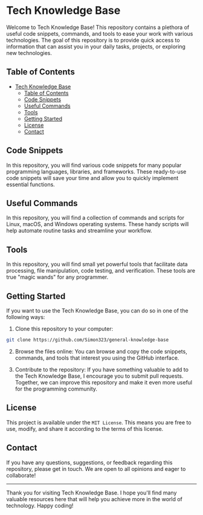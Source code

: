 # Tech Knowledge Base

Welcome to Tech Knowledge Base! This repository contains a plethora of useful code snippets, commands, and tools to ease your work with various technologies. The goal of this repository is to provide quick access to information that can assist you in your daily tasks, projects, or exploring new technologies.

## Table of Contents

- [Tech Knowledge Base](#tech-knowledge-base)
  - [Table of Contents](#table-of-contents)
  - [Code Snippets](#code-snippets)
  - [Useful Commands](#useful-commands)
  - [Tools](#tools)
  - [Getting Started](#getting-started)
  - [License](#license)
  - [Contact](#contact)

## Code Snippets

In this repository, you will find various code snippets for many popular programming languages, libraries, and frameworks. These ready-to-use code snippets will save your time and allow you to quickly implement essential functions.

## Useful Commands

In this repository, you will find a collection of commands and scripts for Linux, macOS, and Windows operating systems. These handy scripts will help automate routine tasks and streamline your workflow.

## Tools

In this repository, you will find small yet powerful tools that facilitate data processing, file manipulation, code testing, and verification. These tools are true "magic wands" for any programmer.

## Getting Started

If you want to use the Tech Knowledge Base, you can do so in one of the following ways:

1. Clone this repository to your computer:

```bash
git clone https://github.com/Simon323/general-knowledge-base
```

2. Browse the files online:
   You can browse and copy the code snippets, commands, and tools that interest you using the GitHub interface.

3. Contribute to the repository:
   If you have something valuable to add to the Tech Knowledge Base, I encourage you to submit pull requests. Together, we can improve this repository and make it even more useful for the programming community.

## License

This project is available under the `MIT License`. This means you are free to use, modify, and share it according to the terms of this license.

## Contact

If you have any questions, suggestions, or feedback regarding this repository, please get in touch. We are open to all opinions and eager to collaborate!

---

Thank you for visiting Tech Knowledge Base. I hope you'll find many valuable resources here that will help you achieve more in the world of technology. Happy coding!
